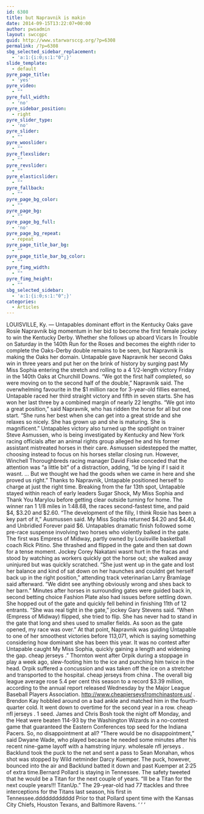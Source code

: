 ```yaml
---
id: 6308
title: but Napravnik is makin
date: 2014-09-15T13:22:07+00:00
author: pwsadmin
layout: swccgpc
guid: http://www.starwarsccg.org/?p=6308
permalink: /?p=6308
sbg_selected_sidebar_replacement:
  - 'a:1:{i:0;s:1:"0";}'
slide_template:
  - default
pyre_page_title:
  - 'yes'
pyre_video:
  - ""
pyre_full_width:
  - 'no'
pyre_sidebar_position:
  - right
pyre_slider_type:
  - 'no'
pyre_slider:
  - ""
pyre_wooslider:
  - ""
pyre_flexslider:
  - ""
pyre_revslider:
  - ""
pyre_elasticslider:
  - ""
pyre_fallback:
  - ""
pyre_page_bg_color:
  - ""
pyre_page_bg:
  - ""
pyre_page_bg_full:
  - 'no'
pyre_page_bg_repeat:
  - repeat
pyre_page_title_bar_bg:
  - ""
pyre_page_title_bar_bg_color:
  - ""
pyre_fimg_width:
  - ""
pyre_fimg_height:
  - ""
sbg_selected_sidebar:
  - 'a:1:{i:0;s:1:"0";}'
categories:
  - Articles
---
```

LOUISVILLE, Ky. &#8212; Untapables dominant effort in the Kentucky Oaks gave Rosie Napravnik big momentum in her bid to become the first female jockey to win the Kentucky Derby. Whether she follows up aboard Vicars In Trouble on Saturday in the 140th Run for the Roses and becomes the eighth rider to complete the Oaks-Derby double remains to be seen, but Napravnik is making the Oaks her domain. Untapable gave Napravnik her second Oaks win in three years and put her on the brink of history by surging past My Miss Sophia entering the stretch and rolling to a 4 1/2-length victory Friday in the 140th Oaks at Churchill Downs. &#8220;We got the first half completed, so were moving on to the second half of the double,&#8221; Napravnik said. The overwhelming favourite in the $1 million race for 3-year-old fillies earned, Untapable raced her third straight victory and fifth in seven starts. She has won her last three by a combined margin of nearly 22 lengths. &#8220;We got into a great position,&#8221; said Napravnik, who has ridden the horse for all but one start. &#8220;She runs her best when she can get into a great stride and she relaxes so nicely. She has grown up and she is maturing. She is magnificent.&#8221; Untapables victory also turned up the spotlight on trainer Steve Asmussen, who is being investigated by Kentucky and New York racing officials after an animal rights group alleged he and his former assistant mistreated horses in their care. Asmussen sidestepped the matter, choosing instead to focus on his horses stellar closing run. However, Winchell Thoroughbreds racing manager David Fiske conceded that the attention was &#8220;a little bit&#8221; of a distraction, adding, &#8220;Id be lying if I said it wasnt. &#8230; But we thought we had the goods when we came in here and she proved us right.&#8221; Thanks to Napravnik, Untapable positioned herself to charge at just the right time. Breaking from the far 13th spot, Untapable stayed within reach of early leaders Sugar Shock, My Miss Sophia and Thank You Marylou before getting clear outside turning for home. The winner ran 1 1/8 miles in 1:48.68, the races second-fastest time, and paid $4, $3.20 and $2.60. &#8220;The development of the filly, I think Rosie has been a key part of it,&#8221; Ausmussen said. My Miss Sophia returned $4.20 and $4.40, and Unbridled Forever paid $6. Untapables dramatic finish followed some pre-race suspense involving two horses who violently balked in the gate. The first was Empress of Midway, partly owned by Louisville basketball coach Rick Pitino. She thrashed and flipped in the gate and then sat down for a tense moment. Jockey Corey Nakatani wasnt hurt in the fracas and stood by watching as workers quickly got the horse out; she walked away uninjured but was quickly scratched. &#8220;She just went up in the gate and lost her balance and kind of sat down on her haunches and couldnt get herself back up in the right position,&#8221; attending track veterinarian Larry Bramlage said afterward. &#8220;We didnt see anything obviously wrong and shes back to her barn.&#8221; Minutes after horses in surrounding gates were guided back in, second betting choice Fashion Plate also had issues before settling down. She hopped out of the gate and quickly fell behind in finishing 11th of 12 entrants. &#8220;She was real tight in the gate,&#8221; jockey Gary Stevens said. &#8220;When (Empress of Midway) flipped, she tried to flip. She has never had to stand in the gate that long and shes used to smaller fields. As soon as the gate opened, my race was over.&#8221; At that point, Napravnik was guiding Untapable to one of her smoothest victories before 113,071, which is saying something considering how dominant she has been this year. It was no contest after Untapable caught My Miss Sophia, quickly gaining a length and widening the gap. cheap jerseys .&#8221; Thornton went after Orpik during a stoppage in play a week ago, slew-footing him to the ice and punching him twice in the head. Orpik suffered a concussion and was taken off the ice on a stretcher and transported to the hospital. cheap jerseys from china . The overall big league average rose 5.4 per cent this season to a record $3.39 million, according to the annual report released Wednesday by the Major League Baseball Players Association. http://www.cheapjerseysfromchinastore.us/ . Brendon Kay hobbled around on a bad ankle and matched him in the fourth-quarter cold. It went down to overtime for the second year in a row. cheap nfl jerseys . 1 seed. James and Chris Bosh took the night off Monday, and the Heat were beaten 114-93 by the Washington Wizards in a no-contest game that guaranteed the Eastern Conferences top seed for the Indiana Pacers. So, no disappointment at all? &#8220;There would be no disappointment,&#8221; said Dwyane Wade, who played because he needed some minutes after his recent nine-game layoff with a hamstring injury. wholesale nfl jerseys . Backlund took the puck to the net and sent a pass to Sean Monahan, whos shot was stopped by Wild netminder Darcy Kuemper. The puck, however, bounced into the air and Backlund batted it down and past Kuemper at 2:25 of extra time.Bernard Pollard is staying in Tennessee. The safety tweeted that he would be a Titan for the next couple of years. &#8220;Ill be a Titan for the next couple years!!! TitanUp.&#8221; The 29-year-old had 77 ttackles and three interceptions for the Titans last season, his first in Tennessee.dddddddddddd Prior to that Pollard spent time with the Kansas City Chiefs, Houston Texans, and Baltimore Ravens. &#8216; &#8216; &#8216;